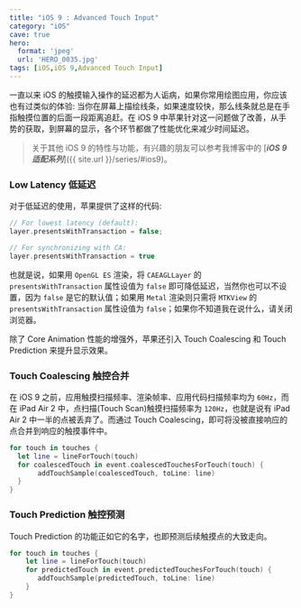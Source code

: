 ```yaml
---
title: "iOS 9 : Advanced Touch Input"
category: "iOS"
cave: true
hero:
  format: 'jpeg'
  url: 'HERO_0035.jpg'
tags: [iOS,iOS 9,Advanced Touch Input]
---
```

一直以来 iOS 的触摸输入操作的延迟都为人诟病，如果你常用绘图应用，你应该也有过类似的体验: 当你在屏幕上描绘线条，如果速度较快，那么线条就总是在手指触摸位置的后面一段距离追赶。在 iOS 9 中苹果针对这一问题做了改善，从手势的获取，到屏幕的显示，各个环节都做了性能优化来减少时间延迟。

> 关于其他 iOS 9 的特性与功能，有兴趣的朋友可以参考我博客中的 [***iOS 9 适配系列***]({{ site.url }}/series/#ios9)。

### Low Latency 低延迟

对于低延迟的使用，苹果提供了这样的代码:

```swift
// For lowest latency (default):
layer.presentsWithTransaction = false;

// For synchronizing with CA:
layer.presentsWithTransaction = true
```


也就是说，如果用 `OpenGL ES` 渲染，将 `CAEAGLLayer` 的 `presentsWithTransaction` 属性设值为 `false` 即可降低延迟，当然你也可以不设置，因为 `false` 是它的默认值；如果用 `Metal` 渲染则只需将 `MTKView` 的 `presentsWithTransaction` 属性设值为 `false`；如果你不知道我在说什么，请关闭浏览器。

除了 Core Animation 性能的增强外，苹果还引入 Touch Coalescing 和  Touch Prediction 来提升显示效果。

### Touch Coalescing 触控合并

在 iOS 9 之前，应用触摸扫描频率、渲染帧率、应用代码扫描频率均为 `60Hz`，而在 iPad Air 2 中，点扫描(Touch Scan)触摸扫描频率为 `120Hz`，也就是说有 iPad Air 2 中一半的点被丢弃了。而通过 Touch Coalescing，即可将没被直接响应的点合并到响应的触摸事件中。

```swift
for touch in touches {
  let line = lineForTouch(touch)
  for coalescedTouch in event.coalescedTouchesForTouch(touch) {
       addTouchSample(coalescedTouch, toLine: line)
  }
}
```



### Touch Prediction 触控预测

Touch Prediction 的功能正如它的名字，也即预测后续触摸点的大致走向。

```swift
for touch in touches {
	let line = lineForTouch(touch)
	for predictedTouch in event.predictedTouchesForTouch(touch) {
	   addTouchSample(predictedTouch, toLine: line)
	}
}
```




